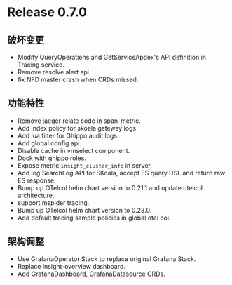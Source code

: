 # Release  0.7.0

## 破坏变更

- Modify QueryOperations and GetServiceApdex's API definition in Tracing service.
- Remove resolve alert api.
- fix NFD master crash when CRDs missed.

## 功能特性

- Remove jaeger relate code in span-metric.
- Add index policy for skoala gateway logs.
- Add lua filter for Ghippo audit logs.
- Add global config api.
- Disable cache in vmselect component.
- Dock with ghippo roles.
- Expose metric `insight_cluster_info` in server.
- Add log.SearchLog API for SKoala, accept ES query DSL and return raw ES response.
- Bump up OTelcol helm chart version to 0.21.1 and update otelcol architecture.
- support mspider tracing.
- Bump up OTelcol helm chart version to 0.23.0.
- Add default tracing sample policies in global otel col.

## 架构调整
- Use GrafanaOperator Stack to replace original Grafana Stack.
- Replace insight-overview dashboard.
- Add GrafanaDashboard, GrafanaDatasource CRDs.
